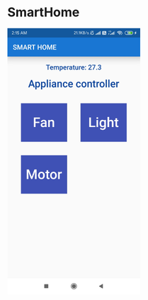 # SmartHome

<img src="https://raw.githubusercontent.com/arunramarumugam25/SmartHome/master/smarthome.jpg" width="300" height="600" />
